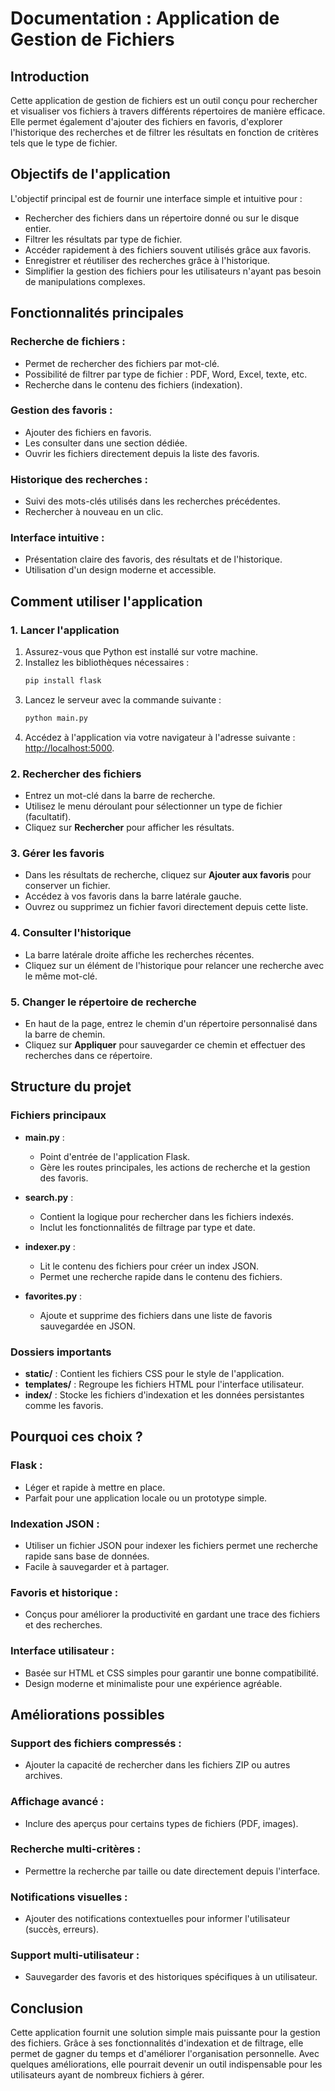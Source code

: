 # Documentation : Application de Gestion de Fichiers

## Introduction

Cette application de gestion de fichiers est un outil conçu pour rechercher et visualiser vos fichiers à travers différents répertoires de manière efficace. Elle permet également d'ajouter des fichiers en favoris, d'explorer l'historique des recherches et de filtrer les résultats en fonction de critères tels que le type de fichier.

## Objectifs de l'application

L'objectif principal est de fournir une interface simple et intuitive pour :

- Rechercher des fichiers dans un répertoire donné ou sur le disque entier.
- Filtrer les résultats par type de fichier.
- Accéder rapidement à des fichiers souvent utilisés grâce aux favoris.
- Enregistrer et réutiliser des recherches grâce à l'historique.
- Simplifier la gestion des fichiers pour les utilisateurs n'ayant pas besoin de manipulations complexes.

## Fonctionnalités principales

### Recherche de fichiers :

- Permet de rechercher des fichiers par mot-clé.
- Possibilité de filtrer par type de fichier : PDF, Word, Excel, texte, etc.
- Recherche dans le contenu des fichiers (indexation).

### Gestion des favoris :

- Ajouter des fichiers en favoris.
- Les consulter dans une section dédiée.
- Ouvrir les fichiers directement depuis la liste des favoris.

### Historique des recherches :

- Suivi des mots-clés utilisés dans les recherches précédentes.
- Rechercher à nouveau en un clic.

### Interface intuitive :

- Présentation claire des favoris, des résultats et de l'historique.
- Utilisation d'un design moderne et accessible.

## Comment utiliser l'application

### 1. Lancer l'application

1. Assurez-vous que Python est installé sur votre machine.
2. Installez les bibliothèques nécessaires :
   ```bash
   pip install flask
   ```
3. Lancez le serveur avec la commande suivante :
   ```bash
   python main.py
   ```
4. Accédez à l'application via votre navigateur à l'adresse suivante :
   [http://localhost:5000](http://localhost:5000).

### 2. Rechercher des fichiers

- Entrez un mot-clé dans la barre de recherche.
- Utilisez le menu déroulant pour sélectionner un type de fichier (facultatif).
- Cliquez sur **Rechercher** pour afficher les résultats.

### 3. Gérer les favoris

- Dans les résultats de recherche, cliquez sur **Ajouter aux favoris** pour conserver un fichier.
- Accédez à vos favoris dans la barre latérale gauche.
- Ouvrez ou supprimez un fichier favori directement depuis cette liste.

### 4. Consulter l'historique

- La barre latérale droite affiche les recherches récentes.
- Cliquez sur un élément de l'historique pour relancer une recherche avec le même mot-clé.

### 5. Changer le répertoire de recherche

- En haut de la page, entrez le chemin d'un répertoire personnalisé dans la barre de chemin.
- Cliquez sur **Appliquer** pour sauvegarder ce chemin et effectuer des recherches dans ce répertoire.

## Structure du projet

### Fichiers principaux

- **main.py** :
  - Point d'entrée de l'application Flask.
  - Gère les routes principales, les actions de recherche et la gestion des favoris.

- **search.py** :
  - Contient la logique pour rechercher dans les fichiers indexés.
  - Inclut les fonctionnalités de filtrage par type et date.

- **indexer.py** :
  - Lit le contenu des fichiers pour créer un index JSON.
  - Permet une recherche rapide dans le contenu des fichiers.

- **favorites.py** :
  - Ajoute et supprime des fichiers dans une liste de favoris sauvegardée en JSON.

### Dossiers importants

- **static/** : Contient les fichiers CSS pour le style de l'application.
- **templates/** : Regroupe les fichiers HTML pour l'interface utilisateur.
- **index/** : Stocke les fichiers d'indexation et les données persistantes comme les favoris.

## Pourquoi ces choix ?

### Flask :

- Léger et rapide à mettre en place.
- Parfait pour une application locale ou un prototype simple.

### Indexation JSON :

- Utiliser un fichier JSON pour indexer les fichiers permet une recherche rapide sans base de données.
- Facile à sauvegarder et à partager.

### Favoris et historique :

- Conçus pour améliorer la productivité en gardant une trace des fichiers et des recherches.

### Interface utilisateur :

- Basée sur HTML et CSS simples pour garantir une bonne compatibilité.
- Design moderne et minimaliste pour une expérience agréable.

## Améliorations possibles

### Support des fichiers compressés :

- Ajouter la capacité de rechercher dans les fichiers ZIP ou autres archives.

### Affichage avancé :

- Inclure des aperçus pour certains types de fichiers (PDF, images).

### Recherche multi-critères :

- Permettre la recherche par taille ou date directement depuis l'interface.

### Notifications visuelles :

- Ajouter des notifications contextuelles pour informer l'utilisateur (succès, erreurs).

### Support multi-utilisateur :

- Sauvegarder des favoris et des historiques spécifiques à un utilisateur.

## Conclusion

Cette application fournit une solution simple mais puissante pour la gestion des fichiers. Grâce à ses fonctionnalités d'indexation et de filtrage, elle permet de gagner du temps et d'améliorer l'organisation personnelle. Avec quelques améliorations, elle pourrait devenir un outil indispensable pour les utilisateurs ayant de nombreux fichiers à gérer.
